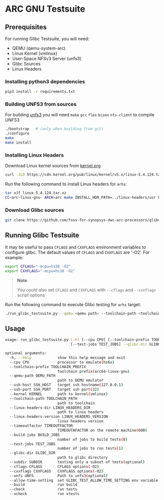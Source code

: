 # ARC GNU Testsuite

## Prerequisites

For running Glibc Testsuite, you will need:

- QEMU (qemu-system-arc)
- Linux Kernel (vmlinux)
- User-Space NFSv3 Server (unfs3)
- Glibc Sources
- Linux Headers

### Installing python3 dependencies

```sh
pip3 install -r requirements.txt
```

### Building UNFS3 from sources

For building [unfs3](https://github.com/unfs3/unfs3) you will need `make` `gcc` `flex` `bison` `nfs-client` to compile UNFS3

```sh
./bootstrap   # (only when building from git)
./configure
make
make install
```

### Installing Linux Headers

Download Linux kernel sources from [kernel.org](https://www.kernel.org)

```sh
curl -JLO https://cdn.kernel.org/pub/linux/kernel/v5.x/linux-5.4.124.tar.xz
```

Run the following command to install Linux headers for `arhs`:

```sh
tar xJf linux-5.4.124.tar.xz
CC=arc-linux-gnu- ARCH=arc make INSTALL_HDR_PATH=../linux-headers/usr headers_install -C linux-5.4.124
```

### Download Glibc sources

```sh
git clone https://github.com/foss-for-synopsys-dwc-arc-processors/glibc.git
```

## Running Glibc Testsuite

It may be useful to pass `CFLAGS` and `CXXFLAGS` environment variables to configure glibc.
The default values of `CFLAGS` and `CXXFLAGS` are ‘-O2’. For example:

```sh
export CFLAGS="-mcpu=hs38 -O2"
export CXXFLAGS="-mcpu=hs38 -O2"
```

> **Note**
>
> You could also set `CFLAGS` and `CXXFLAGS` with `--cflags` and `--cxxflags` script options

Run the following command to execute Glibc testing for `arhs` target:

```sh
./run_glibc_testsuite.py --qemu <qemu path> --toolchain-path <toolchain path> --toolchain-prefix=arc-linux-gnu --kernel <vmlinux path> --glibc-dir <glibc dir> --linux-headers-dir <linux headers dir> --unfs <unfsd path>
```

## Usage

```sh
usage: run_glibc_testsuite.py [-h] [--cpu CPU] [--toolchain-prefix TOOLCHAIN_PREFIX] [--qemu-path QEMU_PATH] [--ssh-host SSH_HOST] [--ssh-port SSH_PORT] --kernel KERNEL [--toolchain-path TOOLCHAIN_PATH] [--linux-headers-dir LINUX_HEADERS_DIR] [--linux-headers-version LINUX_HEADERS_VERSION] [--timeoutfactor TIMEOUTFACTOR] [--build-jobs BUILD_JOBS]
                              [--test-jobs TEST_JOBS] --glibc-dir GLIBC_DIR [--subdir SUBDIR] [--cflags CFLAGS] [--cxxflags CXXFLAGS] [--unfs UNFS] [--allow-time-setting] [--build] [--check] [--xcheck]

optional arguments:
  -h, --help            show this help message and exit
  --cpu CPU             processor to emulate(hs6x)
  --toolchain-prefix TOOLCHAIN_PREFIX
                        toolchain prefix(arc64-linux-gnu)
  --qemu-path QEMU_PATH
                        path to QEMU emulator
  --ssh-host SSH_HOST   target ssh hostname(127.0.0.1)
  --ssh-port SSH_PORT   target ssh port(22)
  --kernel KERNEL       path to kernel(vmlinux)
  --toolchain-path TOOLCHAIN_PATH
                        path to toolchain
  --linux-headers-dir LINUX_HEADERS_DIR
                        path to linux headers
  --linux-headers-version LINUX_HEADERS_VERSION
                        linux headers version
  --timeoutfactor TIMEOUTFACTOR
                        TIMEOUTAFACTOR on the remote machine(600)
  --build-jobs BUILD_JOBS
                        number of jobs to build tests(8)
  --test-jobs TEST_JOBS
                        number of jobs to run tests(1)
  --glibc-dir GLIBC_DIR
                        path to glibc directory
  --subdir SUBDIR       testing only a subset of tests(optional)
  --cflags CFLAGS       CFLAGS options(-O2)
  --cxxflags CXXFLAGS   CXXFLAGS options(-O2)
  --unfs UNFS           Path to unfs3(optional)
  --allow-time-setting  set GLIBC_TEST_ALLOW_TIME_SETTING env variable
  --build               run build
  --check               run tests
  --xcheck              run xtests
```
